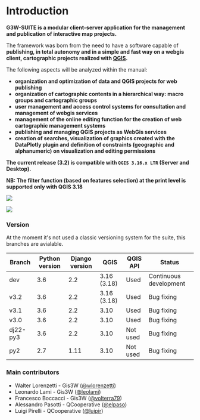 # Introduction

**G3W-SUITE is a modular client-server application for the management and publication of interactive map projects.**

The framework was born from the need to have a software capable of **publishing, in total autonomy and in a simple and fast way on a webgis client, cartographic projects realized with [QGIS](https://qgis.org).**

The following aspects will be analyzed within the manual:
* **organization and optimization of data and QGIS projects for web publishing**
* **organization of cartographic contents in a hierarchical way: macro groups and cartographic groups**
* **user management and access control systems for consultation and management of webgis services**
* **management of the online editing function for the creation of web cartographic management systems**
* **publishing and managing QGIS projects as WebGis services**
* **creation of searches, visualization of graphics created with the DataPlotly plugin and definition of constraints (geographic and alphanumeric) on visualization and editing permissions**

**The current release (3.2) is compatible with `QGIS 3.16.x LTR` (Server and Desktop).**

**NB: The filter function (based on features selection) at the print level is supported only with QGIS 3.18**

![](images/manual/demo_qgis_project.png)

![](images/manual/demo_webgis_project.png)

### Version

At the moment it's not used a classic versioning system for the suite, this branches are avialable.


| Branch   | Python version | Django version | QGIS        | QGIS API | Status                 |
|----------|----------------|----------------|-------------|----------|------------------------|
| dev      | 3.6            | 2.2            | 3.16 (3.18) | Used     | Continuous development |
| v3.2     | 3.6            | 2.2            | 3.16 (3.18) | Used     | Bug fixing             |
| v3.1     | 3.6            | 2.2            | 3.10        | Used     | Bug fixing             |
| v3.0     | 3.6            | 2.2            | 3.10        | Used     | Bug fixing             |
| dj22-py3 | 3.6            | 2.2            | 3.10        | Not used | Bug fixing             |
| py2      | 2.7            | 1.11           | 3.10        | Not used | Bug fixing             |        

### Main contributors
* Walter Lorenzetti - Gis3W ([@wlorenzetti](https://github.com/wlorenzetti))
* Leonardo Lami - Gis3W ([@leolami](https://github.com/leolami/))
* Francesco Boccacci - Gis3W ([@volterra79](https://github.com/volterra79))
* Alessandro Pasotti - QCooperative ([@elpaso](https://github.com/elpaso))
* Luigi Pirelli - QCooperative ([@luipir](https://github.com/luipir))


